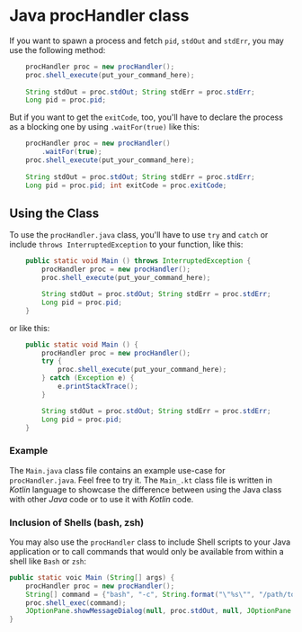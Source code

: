 # Java procHandler class #

If you want to spawn a process and fetch `pid`, `stdOut` and `stdErr`, you may use the following method:
```java
    procHandler proc = new procHandler();
    proc.shell_execute(put_your_command_here);
    
    String stdOut = proc.stdOut; String stdErr = proc.stdErr;
    Long pid = proc.pid;
```

But if you want to get the `exitCode`, too, you'll have to declare the process as a blocking one by using `.waitFor(true)` like this:

```java
    procHandler proc = new procHandler()
        .waitFor(true);
    proc.shell_execute(put_your_command_here);
    
    String stdOut = proc.stdOut; String stdErr = proc.stdErr;
    Long pid = proc.pid; int exitCode = proc.exitCode;
```

## Using the Class ##
To use the `procHandler.java` class, you'll have to use `try` and `catch` or include `throws InterruptedException` to your function, like this:

```java
    public static void Main () throws InterruptedException {
        procHandler proc = new procHandler();
        proc.shell_execute(put_your_command_here);

        String stdOut = proc.stdOut; String stdErr = proc.stdErr;
        Long pid = proc.pid;        
    }
```
or like this:
```java
    public static void Main () {
        procHandler proc = new procHandler();
        try {
            proc.shell_execute(put_your_command_here);
        } catch (Exception e) {
            e.printStackTrace();
        }

        String stdOut = proc.stdOut; String stdErr = proc.stdErr;
        Long pid = proc.pid;
    }
```

### Example ###

The `Main.java` class file contains an example use-case for `procHandler.java`. Feel free to try it.
The `Main_.kt` class file is written in _Kotlin_ language to showcase the difference between using the Java class with
other _Java_ code or to use it with _Kotlin_ code.

### Inclusion of Shells (bash, zsh) ###
You may also use the `procHandler` class to include Shell scripts to your Java application or
to call commands that would only be available from within a shell like `Bash` or `zsh`:

```java
public static voic Main (String[] args) {
    procHandler proc = new procHandler();
    String[] command = {"bash", "-c", String.format("\"%s\"", "/path/to/your/shellscript.sh")};
    proc.shell_exec(command);
    JOptionPane.showMessageDialog(null, proc.stdOut, null, JOptionPane.INFORMATION_MESSAGE);
}  
```